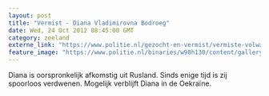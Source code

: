 ```yaml
---
layout: post
title: "Vermist - Diana Vladimirovna Bodroeg"
date: Wed, 24 Oct 2012 08:45:00 GMT
category: zeeland
externe_link: "https://www.politie.nl/gezocht-en-vermist/vermiste-volwassenen/2004/februari/08-diana-vladimirovna-bodroeg.html"
feature_image: "https://www.politie.nl/binaries/w98h130/content/gallery/politie/vermist/vermiste-volwassenen/2004/februari/diana-vladimirovna-bodroeg.jpg"
---
```


Diana is oorspronkelijk afkomstig uit Rusland. Sinds enige tijd is zij spoorloos verdwenen. Mogelijk verblijft Diana in de Oekraïne.

